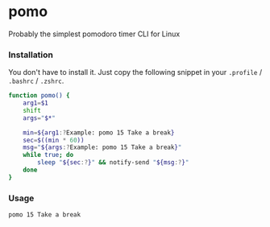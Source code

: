 # pomo
Probably the simplest pomodoro timer CLI for Linux

### Installation

You don't have to install it. Just copy the following snippet in your `.profile` / `.bashrc` / `.zshrc`.

```bash
function pomo() {
    arg1=$1
    shift
    args="$*"

    min=${arg1:?Example: pomo 15 Take a break}
    sec=$((min * 60))
    msg="${args:?Example: pomo 15 Take a break}"
    while true; do
        sleep "${sec:?}" && notify-send "${msg:?}"
    done
}
```

### Usage

```
pomo 15 Take a break
```
